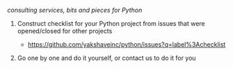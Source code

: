 *consulting services, bits and pieces for Python*

1. Construct checklist for your Python project from issues that
were opened/closed for other projects

    * https://github.com/yakshaveinc/python/issues?q=label%3Achecklist

2. Go one by one and do it yourself, or contact us to do it for you
